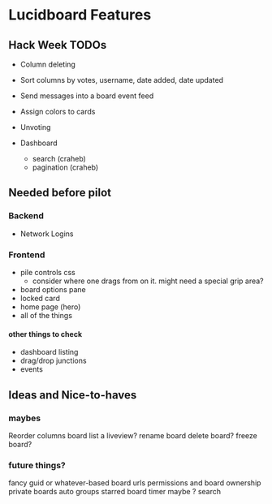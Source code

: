 Lucidboard Features
===================

## Hack Week TODOs

- Column deleting
- Sort columns by votes, username, date added, date updated

- Send messages into a board event feed
- Assign colors to cards
- Unvoting

- Dashboard
  - search (craheb)
  - pagination (craheb)

## Needed before pilot

### Backend

* Network Logins

### Frontend

* pile controls css
  * consider where one drags from on it. might need a special grip area?
* board options pane
* locked card
* home page (hero)
* all of the things

#### other things to check

* dashboard listing
* drag/drop junctions
* events

## Ideas and Nice-to-haves


### maybes

Reorder columns
board list a liveview?
rename board
delete board?
freeze board?


### future things?

fancy guid or whatever-based board urls
permissions and board ownership
private boards
auto groups
starred board
timer maybe ?
search
